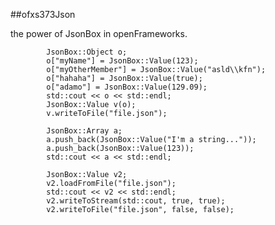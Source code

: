
##ofxs373Json

the power of JsonBox in openFrameworks.

			JsonBox::Object o;
			o["myName"] = JsonBox::Value(123);
			o["myOtherMember"] = JsonBox::Value("asld\\kfn");
			o["hahaha"] = JsonBox::Value(true);
			o["adamo"] = JsonBox::Value(129.09);
			std::cout << o << std::endl;
			JsonBox::Value v(o);
			v.writeToFile("file.json");

			JsonBox::Array a;
			a.push_back(JsonBox::Value("I'm a string..."));
			a.push_back(JsonBox::Value(123));
			std::cout << a << std::endl;

			JsonBox::Value v2;
			v2.loadFromFile("file.json");
			std::cout << v2 << std::endl;
			v2.writeToStream(std::cout, true, true);
			v2.writeToFile("file.json", false, false);

